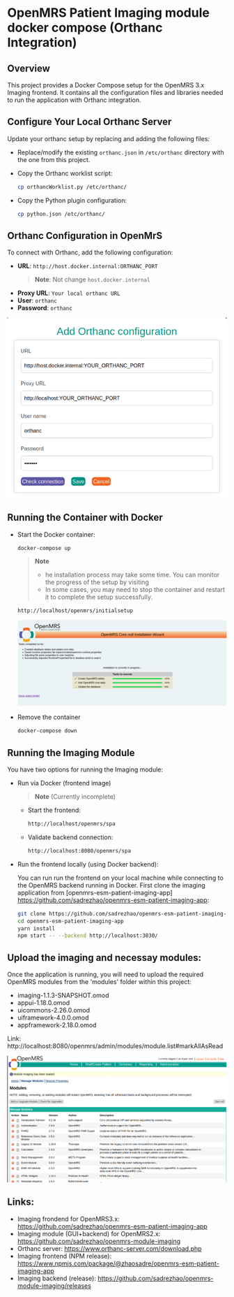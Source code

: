 # OpenMRS Patient Imaging module docker compose (Orthanc Integration)

## Overview

This project provides a Docker Compose setup for the OpenMRS 3.x Imaging frontend. It contains all the configuration files and libraries needed to run the application with Orthanc integration.

## Configure Your Local Orthanc Server

Update your orthanc setup by replacing and adding the following files:

- Replace/modify the existing `orthanc.json` in `/etc/orthanc` directory with the one from this project.

- Copy the Orthanc worklist script:

    ```bash
    cp orthancWorklist.py /etc/orthanc/
    ```
- Copy the Python plugin configuration:

    ```bash
    cp python.json /etc/orthanc/
    ``` 

## Orthanc Configuration in OpenMrS

To connect with Orthanc, add the following configuration:

- **URL**: `http://host.docker.internal:ORTHANC_PORT` 
  > **Note**: Not change `host.docker.internal`
- **Proxy URL**: `Your local orthanc URL`
- **User**: `orthanc`
- **Password**: `orthanc`

![Orthanc Configuration](/images/orthancConfiguration.png)


## Running the Container with Docker

- Start the Docker container:

    ```bash
    docker-compose up
    ```

    > **Note**  
    > - he installation process may take some time. You can monitor the progress of the setup by visiting
    > - In some cases, you may need to stop the container and restart it to complete the setup successfully.

    ```bash
    http://localhost/openmrs/initialsetup
    ```
    ![Installation](/images/installProcess.png)

- Remove the container

    ```bash
    docker-compose down    
    ```

## Running the Imaging Module

You have two options for running the Imaging module:

- Run via Docker (frontend image)

  > **Note** (Currently incomplete)

    - Start the frontend:

        ```bash
        http://localhost/openmrs/spa
        ```

    - Validate backend connection:

        ```bash
        http://localhost:8080/openmrs/spa
        ```

- Run the frontend locally (using Docker backend):
    
    You can run run the frontend on your local machine while connecting to the OpenMRS backend running in Docker. First clone the imaging application from [openmrs-esm-patient-imaging-app] https://github.com/sadrezhao/openmrs-esm-patient-imaging-app:

    ```bash
    git clone https://github.com/sadrezhao/openmrs-esm-patient-imaging-app.git
    cd openmrs-esm-patient-imaging-app
    yarn install
    npm start -- --backend http://localhost:3030/
    ```

## Upload the imaging and necessay modules:
 Once the application is running, you will need to upload the required OpenMRS modules from the 'modules' folder within this project:

- imaging-1.1.3-SNAPSHOT.omod
- appui-1.18.0.omod
- uicommons-2.26.0.omod
- uiframework-4.0.0.omod
- appframework-2.18.0.omod

Link: http://localhost:8080/openmrs/admin/modules/module.list#markAllAsRead

![Upload moudles](/images/uploadModule.png)

## Links:
- Imaging frondend for OpenMRS3.x: https://github.com/sadrezhao/openmrs-esm-patient-imaging-app
- Imaging module (GUI+backend) for OpenMRS2.x: https://github.com/sadrezhao/openmrs-module-imaging
- Orthanc server: https://www.orthanc-server.com/download.php
- Imaging frontend (NPM release): https://www.npmjs.com/package/@zhaosadre/openmrs-esm-patient-imaging-app
- Imaging backend (release): https://github.com/sadrezhao/openmrs-module-imaging/releases


